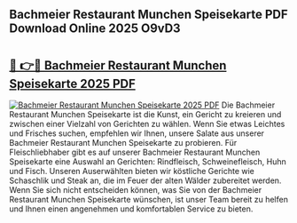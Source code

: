 ## Bachmeier Restaurant Munchen Speisekarte PDF Download Online 2025 O9vD3

# <h2><a href="http://gc9g1wm.nevu.top/?p=Bachmeier+Restaurant+Munchen+Speisekarte">🔗 👉🔴 Bachmeier Restaurant Munchen Speisekarte 2025 PDF</a></h2>

[![Bachmeier Restaurant Munchen Speisekarte 2025 PDF](https://i.imgur.com/dBaPXMq.png)](http://gc9g1wm.nevu.top/?p=Bachmeier+Restaurant+Munchen+Speisekarte)
Die Bachmeier Restaurant Munchen Speisekarte ist die Kunst, ein Gericht zu kreieren und zwischen einer Vielzahl von Gerichten zu wählen. Wenn Sie etwas Leichtes und Frisches suchen, empfehlen wir Ihnen, unsere Salate aus unserer Bachmeier Restaurant Munchen Speisekarte zu probieren. Für Fleischliebhaber gibt es auf unserer Bachmeier Restaurant Munchen Speisekarte eine Auswahl an Gerichten: Rindfleisch, Schweinefleisch, Huhn und Fisch. Unseren Auserwählten bieten wir köstliche Gerichte wie Schaschlik und Steak an, die im Feuer der alten Wälder zubereitet werden. Wenn Sie sich nicht entscheiden können, was Sie von der Bachmeier Restaurant Munchen Speisekarte wünschen, ist unser Team bereit zu helfen und Ihnen einen angenehmen und komfortablen Service zu bieten.
